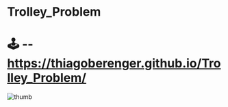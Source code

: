 # Trolley_Problem
# 🕹️ -- https://thiagoberenger.github.io/Trolley_Problem/



![thumb](https://imgur.com/XJjODXE.png)
